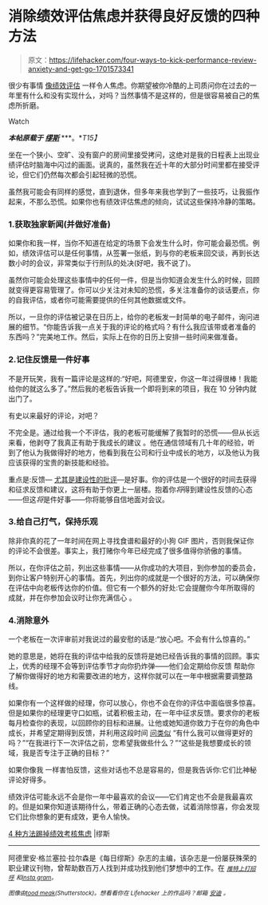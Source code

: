 # 消除绩效评估焦虑并获得良好反馈的四种方法

> 原文：<https://lifehacker.com/four-ways-to-kick-performance-review-anxiety-and-get-go-1701573341>

很少有事情 [像绩效评估](http://www.thedailymuse.com/career/conquer-performance-review-panic/) 一样令人焦虑。你期望被你冷酷的上司质问你在过去的一年里有什么和没有实现什么，对吗？当然事情不是这样的，但是很容易被自己的焦虑所折磨。

Watch

***本帖原载于*** [***缪斯***](https://www.themuse.com/advice/4-ways-to-kick-performance-review-anxiety) ***。**T15】*

坐在一个狭小、空旷、没有窗户的房间里接受拷问，这绝对是我的日程表上出现业绩评估时脑海中闪过的画面。说真的，虽然我在近十年的大部分时间里都在接受评论，但它们仍然每次都会引起轻微的恐慌。

虽然我可能会有同样的感觉，直到退休，但多年来我也学到了一些技巧，让我振作起来，不那么恐慌。如果你也有绩效评估焦虑的倾向，试试这些保持冷静的策略。

### 1.获取独家新闻(并做好准备)

如果你和我一样，当你不知道在给定的场景下会发生什么时，你可能会最恐慌。例如，绩效评估可以是任何事情，从签署一张纸，到与你的老板来回交谈，再到长达数小时的会议，非常类似于行刑队的处决(好吧，我不说了)。

虽然你可能会处理这些事情中的任何一件，但是当你知道会发生什么的时候，回顾就变得更容易管理了。你可以少关注对未知的恐慌，多关注准备你的谈话要点，你的自我评估，或者你可能需要提供的任何其他数据或文件。

所以，一旦你的评估被记录在日历上，给你的老板发一封简单的电子邮件，询问进展的细节。“你能告诉我一点关于我的评论的格式吗？有什么我应该带或者准备的东西吗？”完美地工作。然后，实际上在你的日历上安排一些时间来做准备。

### 2.记住反馈是一件好事

不是开玩笑，我有一篇评论是这样的:“好吧，阿德里安，你这一年过得很棒！我能给你的就这么多了。”然后我的老板告诉我一个即将到来的项目，我在 10 分钟内就出门了。

有史以来最好的评论，对吧？

不完全是。通过给我一个不评估，我的老板可能缓解了我暂时的恐慌——但从长远来看，他剥夺了我真正有助于我成长的建议 。他在通信领域有几十年的经验，听到了他认为我做得好的地方，他看到我在公司和行业中成长的地方，以及他认为我应该获得的宝贵的新技能和经验。

重点是:反馈— [尤其是建设性的批评](https://lifehacker.com/how-to-take-constructive-criticism-like-a-champ-5957850)—是好事。你的评估是一个很好的时间去获得和征求反馈和建议，这将有助于你更上一层楼。抱着你*将*得到建设性反馈的心态——但这*将*是件好事——你将能够自信地面对会议。

### 3.给自己打气，保持乐观

除非你真的花了一年时间在网上寻找食谱和最好的小狗 GIF 图片，否则我保证你的评论不会很差。事实上，我打赌你今年已经完成了很多值得你骄傲的事情。

所以，在你评估之前，列出这些事情——从你成功的大项目，到你参加的委员会，到你让客户特别开心的事情。首先，列出你的成就是一个很好的方法，可以确保你在评估中向老板传达你的价值。但它有一个额外的好处:它会提醒你今年所取得的成就，并在你参加会议时让你充满信心 。

### 4.消除意外

一个老板在一次评审前对我说过的最安慰的话是:“放心吧。不会有什么惊喜的。”

她的意思是，她将在我的评估中给我的反馈将是她已经告诉我的事情的回顾。事实上，优秀的经理不会等到评估季节才向你扔炸弹——他们会定期给你反馈 帮助你了解你做得好的地方和需要改进的地方，这样你就可以在一年中根据需要调整路线。

如果你有一个这样做的经理，你可以放心，你也不会在你的评估中面临很多惊喜。但是如果你的经理更守口如瓶，试着积极主动，在一年中征求反馈。要求你的老板每月检查你的表现，以回顾你的目标和进展。让他或她知道你致力于在你的角色中成长，并希望定期得到反馈，并利用这段时间 [问类似](http://www.thedailymuse.com/career/5-things-youre-forgetting-to-ask-during-your-review/) “有什么我可以做得更好的吗？”“在我进行下一次评估之前，您希望我做些什么？”“这些是我想要成长的领域，我是否专注于正确的目标？”

如果你像我 一样害怕反馈，这些对话也不总是容易的，但是我告诉你:它们比神秘评论好得多。

绩效评估可能永远不会是你一年中最喜欢的会议——它们肯定也不会是我最喜欢的。但是如果你知道该期待什么，带着正确的心态去做，试着消除惊喜，你会发现它们比你想象的更有成效，更令人愉快。

[4 种方法踢掉绩效考核焦虑](https://www.themuse.com/advice/4-ways-to-kick-performance-review-anxiety) |缪斯

* * *

阿德里安·格兰塞拉·拉尔森是《每日缪斯》杂志的主编，该杂志是一份屡获殊荣的职业建议刊物，曾帮助数百万人找到并成功找到他们梦想中的工作。在 [*<small>推特上打招呼</small>*](http://www.twitter.com/adriangranzella) *<small>和</small>*[*<small>insta gram</small>*](http://instagram.com/adriangranzella)*<small>。</small>*

*<small>图像由</small>*[*<small>tood meak</small>*](http://www.shutterstock.com/pic-246830215/stock-vector-check-box-businesswomen-concept-cartoon-vector.html)*<small>(Shutterstock)。想看看你在 Lifehacker 上的作品吗？邮箱</small>* [*<small>安迪</small>*](mailto:andy@lifehacker.com) *<small>。</small>*